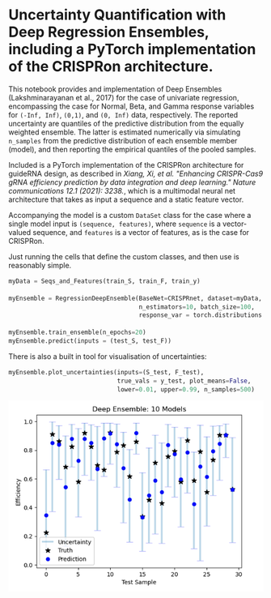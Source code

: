 # Uncertainty Quantification with Deep Regression Ensembles, including a PyTorch implementation of the CRISPRon architecture. 

This notebook provides and implementation of Deep Ensembles (Lakshminarayanan et al., 2017) for the case of univariate regression, encompassing the case for Normal, Beta, and Gamma response variables for `(-Inf, Inf)`, `(0,1)`, and `(0, Inf)` data, respectively. The reported uncertainty are quantiles of the predictive distribution from the equally weighted ensemble. The latter is estimated numerically via simulating `n_samples` from the predictive distribution of each ensemble member (model), and then reporting the empirical quantiles of the pooled samples. 

Included is a PyTorch implementation of the CRISPRon architecture for guideRNA design, as described in *Xiang, Xi, et al. "Enhancing CRISPR-Cas9 gRNA efficiency prediction 
by data integration and deep learning." Nature communications 12.1 (2021): 3238.*, which is a multimodal neural net architecture that takes as input a sequence and a static feature vector. 

Accompanying the model is a custom `DataSet` class for the case where a single model input is `(sequence, features)`, where `sequence` is a vector-valued sequence, and `features` is a vector of features, as is the case for CRISPRon.  

Just running the cells that define the custom classes, and then use is reasonably simple. 

```python
myData = Seqs_and_Features(train_S, train_F, train_y)

myEnsemble = RegressionDeepEnsemble(BaseNet=CRISPRnet, dataset=myData,
                                    n_estimators=10, batch_size=100,
                                    response_var = torch.distributions.Beta)

myEnsemble.train_ensemble(n_epochs=20)
myEnsemble.predict(inputs = (test_S, test_F))
```
There is also a built in tool for visualisation of uncertainties: 

```python
myEnsemble.plot_uncertainties(inputs=(S_test, F_test), 
                              true_vals = y_test, plot_means=False,
                              lower=0.01, upper=0.99, n_samples=500)
```

![image](img.png)
